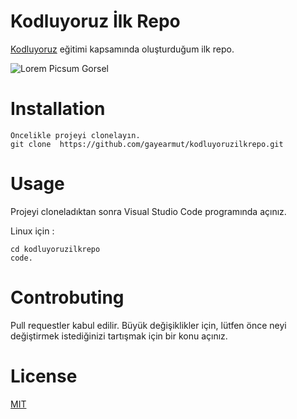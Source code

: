 # Kodluyoruz İlk Repo

[Kodluyoruz](https://kodluyoruz.org/tr/kodluyoruz/) eğitimi kapsamında oluşturduğum ilk repo.

![Lorem Picsum Gorsel](https://i.pinimg.com/564x/23/54/b6/2354b6f009935cf767b285f0bcebe35f.jpg)

# Installation

```
Öncelikle projeyi clonelayın.
git clone  https://github.com/gayearmut/kodluyoruzilkrepo.git
```

# Usage

Projeyi cloneladıktan sonra Visual Studio Code programında açınız.

Linux için :

```
cd kodluyoruzilkrepo
code.
```

# Controbuting

Pull requestler kabul edilir. Büyük değişiklikler için, lütfen önce neyi değiştirmek istediğinizi tartışmak için bir konu açınız.

# License

[MIT](https://choosealicense.com/licenses/mit/)

